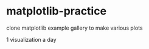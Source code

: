 # matplotlib-practice
clone matplotlib example gallery to make various plots

1 visualization a day
